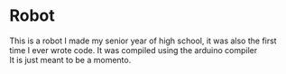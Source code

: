 # Robot
This is a robot I made my senior year of high school, it was also the first time I ever wrote code. It was compiled using the arduino compiler</br>
It is just meant to be a momento.
